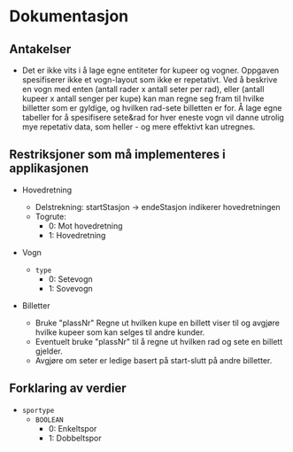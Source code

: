 # Dokumentasjon

## Antakelser

 - Det er ikke vits i å lage egne entiteter for kupeer og vogner. Oppgaven spesifiserer ikke et vogn-layout som ikke er repetativt. Ved å beskrive en vogn med enten (antall rader x antall seter per rad), eller (antall kupeer x antall senger per kupe) kan man regne seg fram til hvilke billetter som er gyldige, og hvilken rad-sete billetten er for. Å lage egne tabeller for å spesifisere sete&rad for hver eneste vogn vil danne utrolig mye repetativ data, som heller - og mere effektivt kan utregnes. 

## Restriksjoner som må implementeres i applikasjonen

 - Hovedretning
   - Delstrekning: startStasjon -> endeStasjon indikerer hovedretningen
   - Togrute:
     - 0: Mot hovedretning
     - 1: Hovedretning  

 - Vogn
   - `type`
     - 0: Setevogn
     - 1: Sovevogn

 - Billetter
   - Bruke "plassNr" Regne ut hvilken kupe en billett viser til og avgjøre hvilke kupeer som kan selges til andre kunder.
   - Eventuelt bruke "plassNr" til å regne ut hvilken rad og sete en billett gjelder.
   - Avgjøre om seter er ledige basert på start-slutt på andre billetter.

## Forklaring av verdier

 - `sportype`
   - `BOOLEAN`
     - 0: Enkeltspor
     - 1: Dobbeltspor
